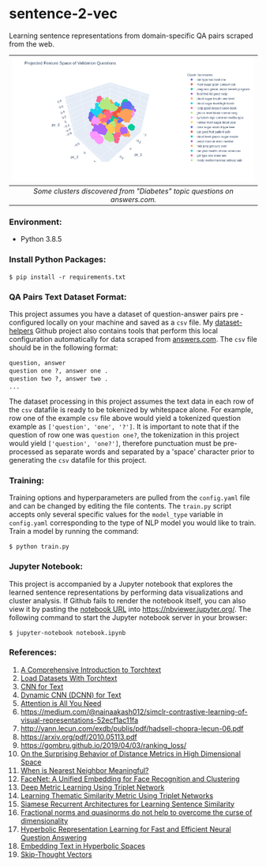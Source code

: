 # sentence-2-vec
Learning sentence representations from domain-specific QA pairs scraped from
the web.

| ![](images/clusters.png) |
| :-: |
| *Some clusters discovered from "Diabetes" topic questions on answers.com.* |

### Environment:

- Python 3.8.5

### Install Python Packages:

```
$ pip install -r requirements.txt
```

### QA Pairs Text Dataset Format:

This project assumes you have a dataset of question-answer pairs pre
-configured locally on your machine and saved as a `csv` file. My
[dataset-helpers](https://github.com/dylanell/dataset-helpers) Github project
also contains tools that perform this local configuration automatically for
data scraped from [answers.com](https://www.answers.com/). The `csv` file
should be in the following format:

```
question, answer
question one ?, answer one .
question two ?, answer two .
...
```

The dataset processing in this project assumes the text data in each row of
the `csv` datafile is ready to be tokenized by whitespace alone. For example,
row one of the example `csv` file above would yield a tokenized question
example as `['question', 'one', '?']`. It is important to note that if the
question of row one was `question one?`, the tokenization in this project would
yield `['question', 'one?']`, therefore punctuation must be pre-processed as
separate words and separated by a 'space' character prior to generating the
`csv` datafile for this project.

 ### Training:

Training options and hyperparameters are pulled from the `config.yaml` file and
can be changed by editing the file contents. The `train.py` script accepts only
several specific values for the `model_type` variable in `config.yaml`
corresponding to the type of NLP model you would like to train. Train a model
by running the command:

```
$ python train.py
```

### Jupyter Notebook:

This project is accompanied by a Jupyter notebook that explores the learned
sentence representations by performing data visualizations and cluster
analysis. If Github fails to render the notebook itself, you can also view it
by pasting the [notebook URL](https://github.com/dylanell/sentence-2-vec/blob/main/notebook.ipynb) into https://nbviewer.jupyter.org/. The following
command to start the Jupyter notebook server in your browser:

```
$ jupyter-notebook notebook.ipynb
```

### References:

1. [A Comprehensive Introduction to Torchtext](https://mlexplained.com/2018/02/08/a-comprehensive-tutorial-to-torchtext/)
2. [Load Datasets With Torchtext](https://dzlab.github.io/dltips/en/pytorch/torchtext-datasets/)
3. [CNN for Text](https://arxiv.org/pdf/1408.5882.pdf)
4. [Dynamic CNN (DCNN) for Text](https://arxiv.org/pdf/1404.2188.pdf)
5. [Attention is All You Need](https://arxiv.org/pdf/1706.03762.pdf)
6. https://medium.com/@nainaakash012/simclr-contrastive-learning-of-visual-representations-52ecf1ac11fa
7. http://yann.lecun.com/exdb/publis/pdf/hadsell-chopra-lecun-06.pdf
8. https://arxiv.org/pdf/2010.05113.pdf
9. https://gombru.github.io/2019/04/03/ranking_loss/
10. [On the Surprising Behavior of Distance Metrics in High Dimensional Space](https://bib.dbvis.de/uploadedFiles/155.pdf)
11. [When is Nearest Neighbor Meaningful?](https://members.loria.fr/MOBerger/Enseignement/Master2/Exposes/beyer.pdf)
12. [FaceNet: A Unified Embedding for Face Recognition and Clustering](https://arxiv.org/pdf/1503.03832.pdf)
13. [Deep Metric Learning Using Triplet Network](https://arxiv.org/pdf/1412.6622.pdf)
14. [Learning Thematic Similarity Metric Using Triplet Networks](https://pdfs.semanticscholar.org/0846/f3cb0ae555c4f7015dca2fce6a047501154f.pdf?_ga=2.178325220.1389316910.1606965483-939693653.1606965483)
15. [Siamese Recurrent Architectures for Learning Sentence Similarity](https://www.researchgate.net/publication/307558687_Siamese_Recurrent_Architectures_for_Learning_Sentence_Similarity)
16. [Fractional norms and quasinorms do not help to overcome the curse of dimensionality](https://arxiv.org/pdf/2004.14230.pdf)
17. [Hyperbolic Representation Learning for Fast and Efficient Neural Question Answering](https://arxiv.org/pdf/1707.07847.pdf)
18. [Embedding Text in Hyperbolic Spaces](https://arxiv.org/pdf/1806.04313.pdf)
19. [Skip-Thought Vectors](https://arxiv.org/pdf/1506.06726.pdf)
